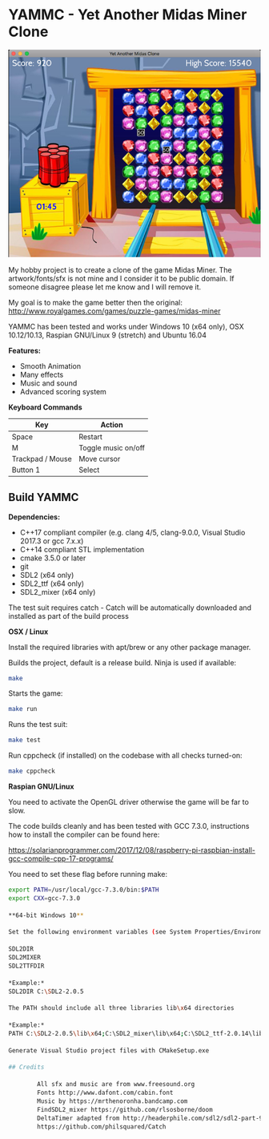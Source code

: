 # YAMMC - Yet Another Midas Miner Clone

![screenshots](screenshots/midas-demo-2.png)

My hobby project is to create a clone of the game Midas Miner. The
artwork/fonts/sfx is not mine and I consider it to be public domain.
If someone disagree please let me know and I will remove it.

My goal is to make the game better then the original:
http://www.royalgames.com/games/puzzle-games/midas-miner

YAMMC has been tested and works under Windows 10 (x64 only),
OSX 10.12/10.13, Raspian GNU/Linux 9 (stretch) and Ubuntu 16.04

**Features:**
* Smooth Animation
* Many effects
* Music and sound
* Advanced scoring system

**Keyboard Commands**

Key | Action
--- | ------
Space  | Restart
M | Toggle music on/off
Trackpad / Mouse| Move cursor
Button 1|Select

## Build YAMMC

**Dependencies:**
* C++17 compliant compiler (e.g. clang 4/5, clang-9.0.0, Visual Studio 2017.3 or gcc 7.x.x)
* C++14 compliant STL implementation
* cmake 3.5.0 or later
* git
* SDL2 (x64 only)
* SDL2_ttf (x64 only)
* SDL2_mixer (x64 only)

The test suit requires catch - Catch will be automatically downloaded and installed
as part of the build process

**OSX / Linux**

Install the required libraries with apt/brew or any other package manager.

Builds the project, default is a release build. Ninja is used if available:

```bash
make
```

Starts the game:
```bash
make run
```

Runs the test suit:

```bash
make test
```

Run cppcheck (if installed) on the codebase with all checks turned-on:

```bash
make cppcheck
```

**Raspian GNU/Linux**

You need to activate the OpenGL driver otherwise the game will be far to slow.

The code builds cleanly and has been tested with GCC 7.3.0, instructions how
to install the compiler can be found here:

https://solarianprogrammer.com/2017/12/08/raspberry-pi-raspbian-install-gcc-compile-cpp-17-programs/

You need to set these flag before running make:

```bash
export PATH=/usr/local/gcc-7.3.0/bin:$PATH
export CXX=gcc-7.3.0

**64-bit Windows 10**

Set the following environment variables (see System Properties/Environment Variables...):

SDL2DIR
SDL2MIXER
SDL2TTFDIR

*Example:*
SDL2DIR C:\SDL2-2.0.5

The PATH should include all three libraries lib\x64 directories

*Example:*
PATH C:\SDL2-2.0.5\lib\x64;C:\SDL2_mixer\lib\x64;C:\SDL2_ttf-2.0.14\lib\x64

Generate Visual Studio project files with CMakeSetup.exe

## Credits

        All sfx and music are from www.freesound.org
        Fonts http://www.dafont.com/cabin.font
        Music by https://mrthenoronha.bandcamp.com
        FindSDL2_mixer https://github.com/rlsosborne/doom
        DeltaTimer adapted from http://headerphile.com/sdl2/sdl2-part-9-no-more-delays/
        https://github.com/philsquared/Catch
